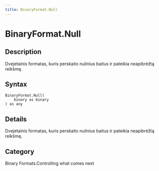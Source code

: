 ```yaml
---
title: BinaryFormat.Null
---
```


# BinaryFormat.Null


## Description

Dvejetainis formatas, kuris perskaito nulinius baitus ir pateikia neapibrėžtą reikšmę.


## Syntax

```powerquery
BinaryFormat.Null(
    binary as binary
) as any
```


## Details

Dvejetainis formatas, kuris perskaito nulinius baitus ir pateikia neapibrėžtą reikšmę.



## Category
Binary Formats.Controlling what comes next
